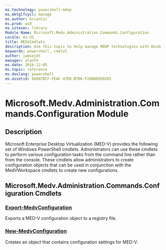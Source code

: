 ```yaml
---
ms.technology: powershell-mdop
ms.mktglfcycl: manage
ms.author: brianlic
ms.prod: w10
ms.sitesec: library
Module Name: Microsoft.Medv.Administration.Commands.Configuration
Locale: en-US
title: MEDVCmdlets
description: Use this topic to help manage MDOP technologies with Windows PowerShell.
keywords: powershell, cmdlet
author: jamiejdt
manager: alanth 
ms.date: 2016-12-05
ms.topic: reference
ms.devlang: powershell
ms.assetid: ED087BCF-FEAC-47E8-B7D6-F28B06ED92D5
---
```


# Microsoft.Medv.Administration.Commands.Configuration Module
## Description
Microsoft Enterprise Desktop Virtualization (MED-V) provides the following set of Windows PowerShell cmdlets. Administrators can use these cmdlets to perform various configuration tasks from the command line rather than from the console. These cmdlets allow administrators to create configuration objects that can be used in conjunction with the MedVWorkspace cmdlets to create new configurations.

## Microsoft.Medv.Administration.Commands.Configuration Cmdlets
### [Export-MedvConfiguration](./Export-MedvConfiguration.md)
Exports a MED-V configuration object to a registry file.

### [New-MedvConfiguration](./New-MedvConfiguration.md)
Creates an object that contains configuration settings for MED-V.

